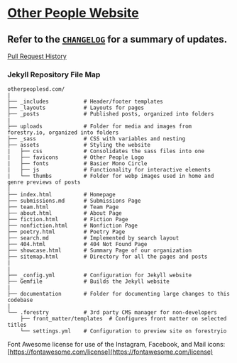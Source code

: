 # [Other People Website](https://otherpeoplesd.com)
## Refer to the [`CHANGELOG`](https://github.com/Other-People-UCSD/Pink-Currents/blob/master/CHANGELOG.md) for a summary of updates.

[Pull Request History](https://github.com/Other-People-UCSD/Pink-Currents/pulls?q=is%3Apr+is%3Aclosed)

### Jekyll Repository File Map

```
otherpeoplesd.com/
| 
├── _includes           # Header/footer templates
├── _layouts            # Layouts for pages
├── _posts              # Published posts, organized into folders
|
├── uploads             # Folder for media and images from forestry.io, organized into folders
├── _sass               # CSS with variables and nesting
├── assets              # Styling the website
|   ├── css             # Consolidates the sass files into one
|   ├── favicons        # Other People Logo
|   ├── fonts           # Basier Mono Circle
|   ├── js              # Functionality for interactive elements
|   └── thumbs          # Folder for webp images used in home and genre previews of posts
|
├── index.html          # Homepage
├── submissions.md      # Submissions Page
├── team.html           # Team Page
├── about.html          # About Page
├── fiction.html        # Fiction Page
├── nonfiction.html     # Nonfiction Page
├── poetry.html         # Poetry Page
├── search.md           # Implemented by search layout
├── 404.html            # 404 Not Found Page
├── showcase.html       # Summary Page of our organization
├── sitemap.html        # Directory for all the pages and posts
|
|
├── _config.yml         # Configuration for Jekyll website
├── Gemfile             # Builds the Jekyll website
|
├── documentation       # Folder for documenting large changes to this codebase
|
└── .forestry           # 3rd party CMS manager for non-developers
    ├── front_matter/templates  # Configures front matter on selected titles
    └── settings.yml    # Configuration to preview site on forestryio
```

Font Awesome license for use of the Instagram, Facebook, and Mail icons: [https://fontawesome.com/license](https://fontawesome.com/license)